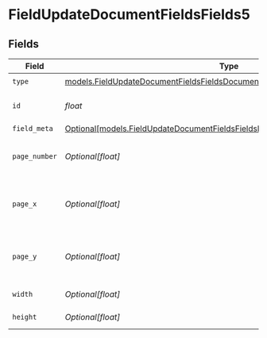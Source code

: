 # FieldUpdateDocumentFieldsFields5


## Fields

| Field                                                                                                                                                              | Type                                                                                                                                                               | Required                                                                                                                                                           | Description                                                                                                                                                        |
| ------------------------------------------------------------------------------------------------------------------------------------------------------------------ | ------------------------------------------------------------------------------------------------------------------------------------------------------------------ | ------------------------------------------------------------------------------------------------------------------------------------------------------------------ | ------------------------------------------------------------------------------------------------------------------------------------------------------------------ |
| `type`                                                                                                                                                             | [models.FieldUpdateDocumentFieldsFieldsDocumentsFieldsRequestRequestBody5Type](../models/fieldupdatedocumentfieldsfieldsdocumentsfieldsrequestrequestbody5type.md) | :heavy_check_mark:                                                                                                                                                 | N/A                                                                                                                                                                |
| `id`                                                                                                                                                               | *float*                                                                                                                                                            | :heavy_check_mark:                                                                                                                                                 | The ID of the field to update.                                                                                                                                     |
| `field_meta`                                                                                                                                                       | [Optional[models.FieldUpdateDocumentFieldsFieldsDocumentsFieldsRequestFieldMeta]](../models/fieldupdatedocumentfieldsfieldsdocumentsfieldsrequestfieldmeta.md)     | :heavy_minus_sign:                                                                                                                                                 | N/A                                                                                                                                                                |
| `page_number`                                                                                                                                                      | *Optional[float]*                                                                                                                                                  | :heavy_minus_sign:                                                                                                                                                 | The page number the field will be on.                                                                                                                              |
| `page_x`                                                                                                                                                           | *Optional[float]*                                                                                                                                                  | :heavy_minus_sign:                                                                                                                                                 | The X coordinate of where the field will be placed.                                                                                                                |
| `page_y`                                                                                                                                                           | *Optional[float]*                                                                                                                                                  | :heavy_minus_sign:                                                                                                                                                 | The Y coordinate of where the field will be placed.                                                                                                                |
| `width`                                                                                                                                                            | *Optional[float]*                                                                                                                                                  | :heavy_minus_sign:                                                                                                                                                 | The width of the field.                                                                                                                                            |
| `height`                                                                                                                                                           | *Optional[float]*                                                                                                                                                  | :heavy_minus_sign:                                                                                                                                                 | The height of the field.                                                                                                                                           |